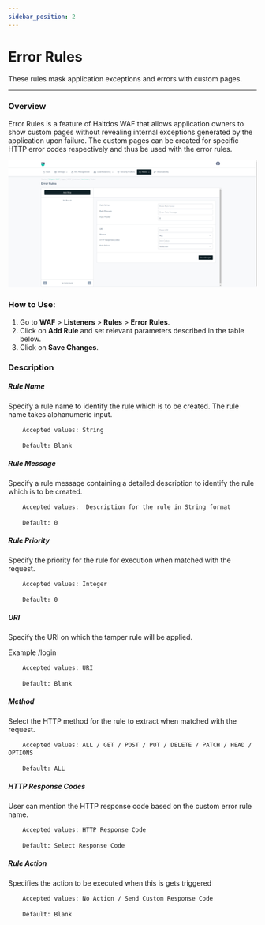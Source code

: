 ```yaml
---
sidebar_position: 2
---
```


# Error Rules
These rules mask application exceptions and errors with custom pages.

---

### Overview 
Error Rules is a feature of Haltdos WAF that allows application owners to show custom pages without revealing internal exceptions generated by the application upon failure. The custom pages can be created for specific HTTP error codes respectively and thus be used with the error rules.

![error rules](/img/waf/v8/docs/list_error.png)

### How to Use:
1. Go to **WAF** > **Listeners** > **Rules** > **Error Rules**.
2. Click on **Add Rule** and set relevant parameters described in the table below.
3. Click on **Save Changes**.

### Description

##### **Rule Name**

Specify a rule name to identify the rule which is to be created. The rule name takes alphanumeric input.

```
    Accepted values: String

    Default: Blank
```


##### **Rule Message**

Specify a rule message containing a detailed description to identify the rule which is to be created.

```
    Accepted values:  Description for the rule in String format

    Default: 0
```


##### **Rule Priority**

Specify the priority for the rule for execution when matched with the request.

```
    Accepted values: Integer

    Default: 0
```


##### **URI**

Specify the URI on which the tamper rule will be applied.

Example /login

```
    Accepted values: URI

    Default: Blank
```


##### **Method**

Select the HTTP method for the rule to extract when matched with the request.

```
    Accepted values: ALL / GET / POST / PUT / DELETE / PATCH / HEAD / OPTIONS

    Default: ALL
```


##### **HTTP Response Codes**

User can mention the HTTP response code based on the custom error rule name.

```
    Accepted values: HTTP Response Code

    Default: Select Response Code
```


##### **Rule Action**

Specifies the action to be executed when this is gets triggered

```
    Accepted values: No Action / Send Custom Response Code

    Default: Blank
```


